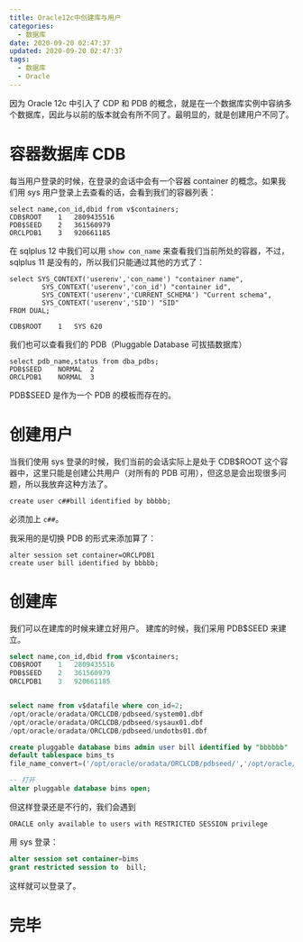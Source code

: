 ```yaml
---
title: Oracle12c中创建库与用户
categories:
  - 数据库
date: 2020-09-20 02:47:37
updated: 2020-09-20 02:47:37
tags:
  - 数据库
  - Oracle
---
```


因为 Oracle 12c 中引入了 CDP 和 PDB 的概念，就是在一个数据库实例中容纳多个数据库，因此与以前的版本就会有所不同了。最明显的，就是创建用户不同了。

<!--more-->

# 容器数据库 CDB

每当用户登录的时候，在登录的会话中会有一个容器 container 的概念。如果我们用 sys 用户登录上去查看的话，会看到我们的容器列表：

```
select name,con_id,dbid from v$containers;
CDB$ROOT	1	2809435516
PDB$SEED	2	361560979
ORCLPDB1	3	920661185
```

在 sqlplus 12 中我们可以用 `show con_name` 来查看我们当前所处的容器，不过， sqlplus 11 是没有的，所以我们只能通过其他的方式了：

```
select SYS_CONTEXT('userenv','con_name') "container name",
        SYS_CONTEXT('userenv','con_id') "container id",
        SYS_CONTEXT('userenv','CURRENT_SCHEMA') "Current schema",
        SYS_CONTEXT('userenv','SID') "SID"
FROM DUAL;

CDB$ROOT	1	SYS	620
```

我们也可以查看我们的 PDB（Pluggable Database 可拔插数据库）

```
select pdb_name,status from dba_pdbs;
PDB$SEED	NORMAL	2
ORCLPDB1	NORMAL	3
```

PDB\$SEED 是作为一个 PDB 的模板而存在的。

# 创建用户

当我们使用 sys 登录的时候，我们当前的会话实际上是处于 CDB\$ROOT 这个容器中，这里只能是创建公共用户（对所有的 PDB 可用），但这总是会出现很多问题，所以我放弃这种方法了。

```
create user c##bill identified by bbbbb;
```

必须加上 `c##`。

我采用的是切换 PDB 的形式来添加算了：

```
alter session set container=ORCLPDB1
create user bill identified by bbbbb;

```

# 创建库

我们可以在建库的时候来建立好用户。
建库的时候，我们采用 PDB\$SEED 来建立。

```sql
select name,con_id,dbid from v$containers;
CDB$ROOT	1	2809435516
PDB$SEED	2	361560979
ORCLPDB1	3	920661185


select name from v$datafile where con_id=2;
/opt/oracle/oradata/ORCLCDB/pdbseed/system01.dbf
/opt/oracle/oradata/ORCLCDB/pdbseed/sysaux01.dbf
/opt/oracle/oradata/ORCLCDB/pdbseed/undotbs01.dbf

create pluggable database bims admin user bill identified by "bbbbbb"
default tablespace bims_ts
file_name_convert=('/opt/oracle/oradata/ORCLCDB/pdbseed/','/opt/oracle/oradata/ORCLCDB/bims/');

-- 打开
alter pluggable database bims open;


```

但这样登录还是不行的，我们会遇到

```
ORACLE only available to users with RESTRICTED SESSION privilege
```

用 sys 登录：

```sql
alter session set container=bims
grant restricted session to  bill;
```

这样就可以登录了。

# 完毕
